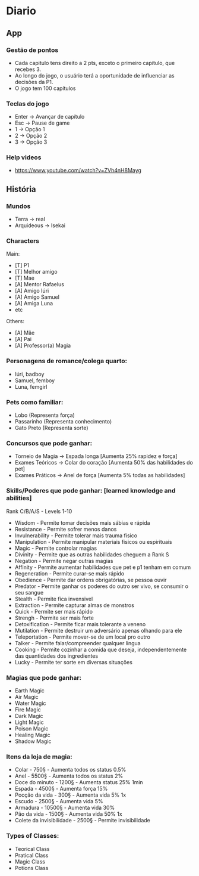 # Diario

## App

### Gestão de pontos
- Cada capitulo tens direito a 2 pts, exceto o primeiro capítulo, que recebes 3. 
- Ao longo do jogo, o usuário terá a oportunidade de influenciar as decisões da P1. 
- O jogo tem 100 capítulos

### Teclas do jogo
- Enter -> Avançar de capítulo
- Esc -> Pause de game 
- 1 -> Opção 1
- 2 -> Opção 2
- 3 -> Opção 3

### Help videos
- https://www.youtube.com/watch?v=ZVh4nH8Mayg

## História 

### Mundos
- Terra -> real
- Arquideous -> Isekai

### Characters
Main:
- [T] P1
- [T] Melhor amigo 
- [T] Mae
- [A] Mentor Rafaelus
- [A] Amigo Iúri
- [A] Amigo Samuel
- [A] Amiga Luna
- etc 

Others:
- [A] Mãe 
- [A] Pai 
- [A] Professor(a) Magia 
 
### Personagens de romance/colega quarto: 
- Iúri, badboy
- Samuel, femboy
- Luna, femgirl

### Pets como familiar:
- Lobo (Representa força)
- Passarinho (Representa conhecimento)
- Gato Preto (Representa sorte)

### Concursos que pode ganhar: 
- Torneio de Magia -> Espada longa [Aumenta 25% rapidez e força]
- Exames Teóricos -> Colar do coração [Aumenta 50% das habilidades do pet]
- Exames Práticos -> Anel de força [Aumenta 5% todas as habilidades]

### Skills/Poderes que pode ganhar: [learned knowledge and abilities]
Rank C/B/A/S - Levels 1-10
- Wisdom - Permite tomar decisões mais sábias e rápida
- Resistance - Permite sofrer menos danos 
- Invulnerability - Permite tolerar mais trauma fisico 
- Manipulation - Permite manipular materiais fisicos ou espirituais
- Magic - Permite controlar magias
- Divinity - Permite que as outras habilidades cheguem a Rank S
- Negation - Permite negar outras magias
- Affinity - Permite aumentar habilidades que pet e p1 tenham em comum
- Regeneration - Permite curar-se mais rápido
- Obedience - Permite dar ordens obrigatórias, se pessoa ouvir
- Predator - Permite ganhar os poderes do outro ser vivo, se consumir o seu sangue
- Stealth - Permite fica invensivel 
- Extraction - Permite capturar almas de monstros 
- Quick - Permite ser mais rápido
- Strengh - Permite ser mais forte
- Detoxification - Permite ficar mais tolerante a veneno
- Mutilation - Permite destruir um adversário apenas olhando para ele
- Teleportation - Permite mover-se de um local pro outro
- Talker - Permite falar/compreender qualquer lingua
- Cooking - Permite cozinhar a comida que deseja, independentemente das quantidades dos ingredientes
- Lucky - Permite ter sorte em diversas situações

### Magias que pode ganhar: 
- Earth Magic
- Air Magic
- Water Magic
- Fire Magic
- Dark Magic
- Light Magic
- Poison Magic
- Healing Magic
- Shadow Magic

### Itens da loja de magia:
- Colar - 750§ - Aumenta todos os status 0.5%
- Anel - 5500§ - Aumenta todos os status 2%
- Doce do minuto - 1200§ - Aumenta status 25% 1min
- Espada - 4500§ - Aumenta força 15%
- Pocção da vida - 300§ - Aumenta vida 5% 1x
- Escudo - 2500§ - Aumenta vida 5% 
- Armadura - 10500§ - Aumenta vida 30%
- Pão da vida - 1500§ - Aumenta vida 50% 1x
- Colete da invisibilidade - 2500§ - Permite invisibilidade 

### Types of Classes:
- Teorical Class
- Pratical Class
- Magic Class
- Potions Class
